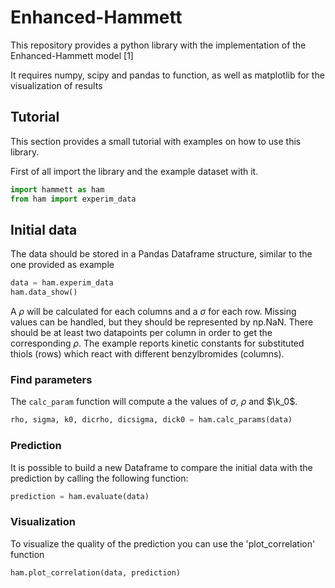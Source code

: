 # Enhanced-Hammett
This repository provides a python library with the implementation of the Enhanced-Hammett model [1]

It requires numpy, scipy and pandas to function, as well as matplotlib for the visualization of results

## Tutorial
This section provides a small tutorial with examples on how to use this library.

First of all import the library and the example dataset with it.

```python
import hammett as ham
from ham import experim_data
```
 
## Initial data 
 
The data should be stored in a Pandas Dataframe structure, similar to the one provided as example
 
```python
data = ham.experim_data
ham.data_show()
```
A $\rho$ will be calculated for each columns and a $\sigma$ for each row. Missing values can be handled, but they should be represented by np.NaN. There should be at least two datapoints per column in order to get the corresponding $\rho$.
The example reports kinetic constants for substituted thiols (rows) which react with different benzylbromides (columns).
 
### Find parameters

The `calc_param` function will compute a the values of $\sigma$, $\rho$ and $\k_0$.

```python
rho, sigma, k0, dicrho, dicsigma, dick0 = ham.calc_params(data)
```

### Prediction

It is possible to build a new Dataframe to compare the initial data with the prediction by calling the following function:
```python
prediction = ham.evaluate(data)
```

### Visualization
To visualize the quality of the prediction you can use the 'plot_correlation' function

```python
ham.plot_correlation(data, prediction)
```
